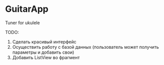 # GuitarApp


Tuner for ukulele

TODO: 
1) Сделать красивый интерфейс
2) Осуществить работу с базой данных (пользователь может получить параметры и добавить свои)
3) Добавить ListView во фрагмент
